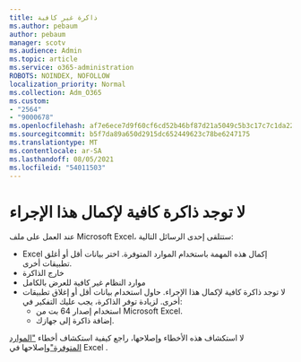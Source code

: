 ```yaml
---
title: ذاكرة غير كافية
ms.author: pebaum
author: pebaum
manager: scotv
ms.audience: Admin
ms.topic: article
ms.service: o365-administration
ROBOTS: NOINDEX, NOFOLLOW
localization_priority: Normal
ms.collection: Adm_O365
ms.custom:
- "2564"
- "9000678"
ms.openlocfilehash: af7e6ece7d9f60cf6cd52b46bf87d21a5049c5b3c17c7c1da2241cab0bff3264
ms.sourcegitcommit: b5f7da89a650d2915dc652449623c78be6247175
ms.translationtype: MT
ms.contentlocale: ar-SA
ms.lasthandoff: 08/05/2021
ms.locfileid: "54011503"
---
```

# <a name="there-isnt-enough-memory-to-complete-this-action"></a>لا توجد ذاكرة كافية لإكمال هذا الإجراء

عند العمل على ملف Microsoft Excel، ستتلقى إحدى الرسائل التالية:

- Excel إكمال هذه المهمة باستخدام الموارد المتوفرة. اختر بيانات أقل أو أغلق تطبيقات أخرى.
- خارج الذاكرة
- موارد النظام غير كافية للعرض بالكامل
- لا توجد ذاكرة كافية لإكمال هذا الإجراء. حاول استخدام بيانات أقل أو إغلاق تطبيقات أخرى. لزيادة توفر الذاكرة، يجب عليك التفكير في: 
    - استخدام إصدار 64 بت من Microsoft Excel.
    - إضافة ذاكرة إلى جهازك.

لا استكشاف هذه الأخطاء وإصلاحها، راجع كيفية استكشاف أخطاء ["الموارد المتوفرة"](https://docs.microsoft.com/office/troubleshoot/excel/available-resources-errors)وإصلاحها في Excel .